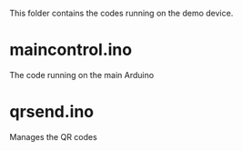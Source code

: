 This folder contains the codes running on the demo device.

# maincontrol.ino
The code running on the main Arduino

# qrsend.ino
Manages the QR codes
